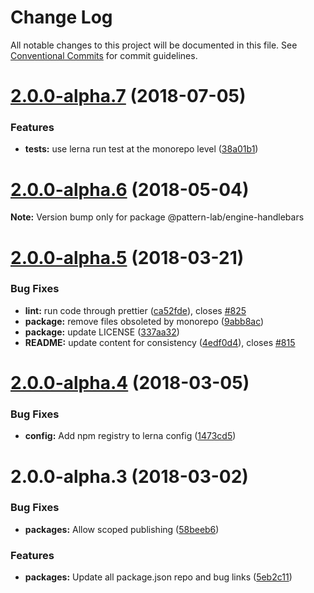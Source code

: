 # Change Log

All notable changes to this project will be documented in this file.
See [Conventional Commits](https://conventionalcommits.org) for commit guidelines.

<a name="2.0.0-alpha.7"></a>
# [2.0.0-alpha.7](https://github.com/pattern-lab/patternlab-node/tree/master/packages/engine-handlebars/compare/@pattern-lab/engine-handlebars@2.0.0-alpha.6...@pattern-lab/engine-handlebars@2.0.0-alpha.7) (2018-07-05)


### Features

* **tests:** use lerna run test at the monorepo level ([38a01b1](https://github.com/pattern-lab/patternlab-node/tree/master/packages/engine-handlebars/commit/38a01b1))




<a name="2.0.0-alpha.6"></a>
# [2.0.0-alpha.6](https://github.com/pattern-lab/patternlab-node/tree/master/packages/engine-handlebars/compare/@pattern-lab/engine-handlebars@2.0.0-alpha.5...@pattern-lab/engine-handlebars@2.0.0-alpha.6) (2018-05-04)




**Note:** Version bump only for package @pattern-lab/engine-handlebars

<a name="2.0.0-alpha.5"></a>

# [2.0.0-alpha.5](https://github.com/pattern-lab/patternlab-node/tree/master/packages/engine-handlebars/compare/@pattern-lab/engine-handlebars@2.0.0-alpha.4...@pattern-lab/engine-handlebars@2.0.0-alpha.5) (2018-03-21)

### Bug Fixes

* **lint:** run code through prettier ([ca52fde](https://github.com/pattern-lab/patternlab-node/tree/master/packages/engine-handlebars/commit/ca52fde)), closes [#825](https://github.com/pattern-lab/patternlab-node/tree/master/packages/engine-handlebars/issues/825)
* **package:** remove files obsoleted by monorepo ([9abb8ac](https://github.com/pattern-lab/patternlab-node/tree/master/packages/engine-handlebars/commit/9abb8ac))
* **package:** update LICENSE ([337aa32](https://github.com/pattern-lab/patternlab-node/tree/master/packages/engine-handlebars/commit/337aa32))
* **README:** update content for consistency ([4edf0d4](https://github.com/pattern-lab/patternlab-node/tree/master/packages/engine-handlebars/commit/4edf0d4)), closes [#815](https://github.com/pattern-lab/patternlab-node/tree/master/packages/engine-handlebars/issues/815)

<a name="2.0.0-alpha.4"></a>

# [2.0.0-alpha.4](https://github.com/pattern-lab/patternlab-node/tree/master/packages/engine-handlebars/compare/@pattern-lab/engine-handlebars@2.0.0-alpha.3...@pattern-lab/engine-handlebars@2.0.0-alpha.4) (2018-03-05)

### Bug Fixes

* **config:** Add npm registry to lerna config ([1473cd5](https://github.com/pattern-lab/patternlab-node/tree/master/packages/engine-handlebars/commit/1473cd5))

<a name="2.0.0-alpha.3"></a>

# 2.0.0-alpha.3 (2018-03-02)

### Bug Fixes

* **packages:** Allow scoped publishing ([58beeb6](https://github.com/pattern-lab/patternlab-node/tree/master/packages/engine-handlebars/commit/58beeb6))

### Features

* **packages:** Update all package.json repo and bug links ([5eb2c11](https://github.com/pattern-lab/patternlab-node/tree/master/packages/engine-handlebars/commit/5eb2c11))
